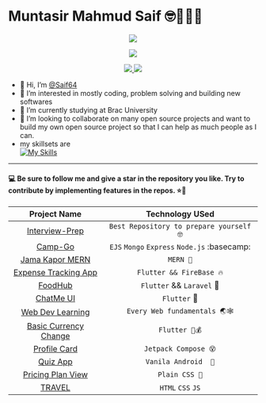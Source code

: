 # Muntasir Mahmud Saif 🤓🤠😵‍💫 


<p align="center">
<a href="https://github.com/Saif64">
    <img src="https://github-stats-alpha.vercel.app/api?username=Saif64&cc=22272e&tc=37BCF6&ic=fff&bc=0000">
</a>

<p align="center">
<a href="https://github.com/Saif64">
    <img src="http://github-profile-summary-cards.vercel.app/api/cards/profile-details?username=Saif64&theme=dracula">
</a>    

<p align="center">
<a href="https://github.com/Saif64">
    <img src="http://github-profile-summary-cards.vercel.app/api/cards/repos-per-language?username=Saif64&theme=dracula">
</a>
<a href="https://github.com/Saif64">
    <img src="http://github-profile-summary-cards.vercel.app/api/cards/most-commit-language?username=Saif64&theme=dracula">
</a>    
<!-- ![](http://github-profile-summary-cards.vercel.app/api/cards/profile-details?username=Saif64&theme=dracula)  -->

<!-- ![](http://github-profile-summary-cards.vercel.app/api/cards/repos-per-language?username=Saif64&theme=dracula)  -->
<!-- ![](http://github-profile-summary-cards.vercel.app/api/cards/most-commit-language?username=Saif64&theme=dracula)  -->
- 👋 Hi, I’m [@Saif64](https://github.com/Saif64)
- 👀 I’m interested in mostly coding, problem solving and building new softwares 
- 🌱 I’m currently studying at Brac University
- 💞️ I’m looking to collaborate on many open source projects and want to build my own open source project so that I can help as much people as I can.
- my skillsets are <br>
    [![My Skills](https://skillicons.dev/icons?i=java,js,html,css,kotlin,bash,dart,flutter,nodejs,react,mongodb,python,linux,git)](https://skillicons.dev)    
---


    
    

#### :computer: Be sure to follow me and give a star in the repository you like. Try to contribute by implementing features in the repos. ⭐🌟
| Project Name| Technology USed|
|:-----------:|:---------------:|
| [Interview-Prep](https://github.com/Saif64/Interview-prep) | `Best Repository to prepare yourself 🤓`
| [Camp-Go](https://github.com/Saif64/CampGo) | `EJS` `Mongo` `Express` `Node.js` :basecamp:
| [Jama Kapor MERN](https://github.com/Saif64/jama-kapor) | `MERN 👚`
| [Expense Tracking App](https://github.com/Saif64/expenses_tracker) | `Flutter && FireBase 🔥`
| [FoodHub](https://github.com/Saif64/flutter-FoodHub) | `Flutter` && `Laravel` 🍔
| [ChatMe UI](https://github.com/Saif64/flutter-ChatMe-UI) | `Flutter` 💌
| [Web Dev Learning](https://github.com/Saif64/webDev-Learing) | `Every Web fundamentals 🌏🕸️`
| [Basic Currency Change](https://github.com/Saif64/Flutter-vangiChai) | `Flutter 🤑💰`
| [Profile Card](https://github.com/Saif64/-JetpackCompose-ProfileCard) | `Jetpack Compose 😵`
| [Quiz App](https://github.com/Saif64/TriviaApp) | `Vanila Android  🚡`
| [Pricing Plan View](https://github.com/Saif64/pricing-plan) | `Plain CSS 💸`
|[TRAVEL](https://github.com/Saif64/travel)| `HTML` `CSS` `JS`
